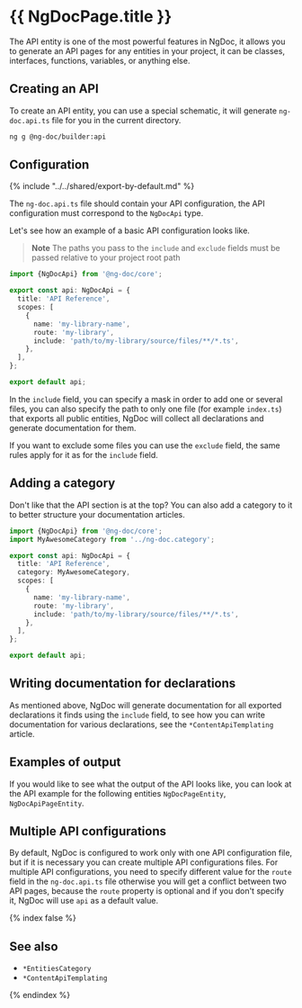 # {{ NgDocPage.title }}

The API entity is one of the most powerful features in NgDoc, it allows you to generate an API pages
for any entities in your project, it can be classes, interfaces, functions, variables, or anything
else.

## Creating an API

To create an API entity, you can use a special schematic, it will generate `ng-doc.api.ts` file for
you in the current directory.

```bash
ng g @ng-doc/builder:api
```

## Configuration

{% include "../../shared/export-by-default.md" %}

The `ng-doc.api.ts` file should contain your API configuration,
the API configuration must correspond to the `NgDocApi` type.

Let's see how an example of a basic API configuration looks like.

> **Note**
> The paths you pass to the `include` and `exclude` fields must be passed relative to your project
> root path

```typescript fileName="ng-doc.api.ts"
import {NgDocApi} from '@ng-doc/core';

export const api: NgDocApi = {
  title: 'API Reference',
  scopes: [
    {
      name: 'my-library-name',
      route: 'my-library',
      include: 'path/to/my-library/source/files/**/*.ts',
    },
  ],
};

export default api;
```

In the `include` field, you can specify a mask in order to add one or several files, you can also
specify the path to only one file (for example `index.ts`) that exports all public entities, NgDoc
will collect all declarations and generate documentation for them.

If you want to exclude some files you can use the `exclude` field, the same rules apply for it as
for
the `include` field.

## Adding a category

Don't like that the API section is at the top? You can also add a category to it to better
structure your documentation articles.

```typescript fileName="ng-doc.api.ts"
import {NgDocApi} from '@ng-doc/core';
import MyAwesomeCategory from '../ng-doc.category';

export const api: NgDocApi = {
  title: 'API Reference',
  category: MyAwesomeCategory,
  scopes: [
    {
      name: 'my-library-name',
      route: 'my-library',
      include: 'path/to/my-library/source/files/**/*.ts',
    },
  ],
};

export default api;
```

## Writing documentation for declarations

As mentioned above, NgDoc will generate documentation for all exported declarations it finds using
the `include` field, to see how you can write documentation for various declarations, see
the `*ContentApiTemplating` article.

## Examples of output

If you would like to see what the output of the API looks like, you can look at the API example
for the following entities `NgDocPageEntity`, `NgDocApiPageEntity`.

## Multiple API configurations

By default, NgDoc is configured to work only with one API configuration file, but if it is necessary
you can create multiple API configurations files. For multiple API configurations, you need to
specify different value for the `route` field in the `ng-doc.api.ts` file otherwise you will
get a conflict between two API pages, because the `route` property is optional and if you don't specify
it, NgDoc will use `api` as a default value.

{% index false %}

## See also

- `*EntitiesCategory`
- `*ContentApiTemplating`

{% endindex %}
